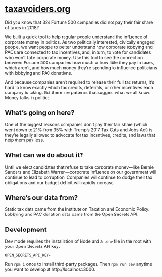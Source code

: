 # [taxavoiders.org](taxavoiders.org)

Did you know that 324 Fortune 500 companies did not pay their fair share of taxes in 2018?

We built a quick tool to help regular people understand the influence of corporate money in politics. As two politically interested, civically engaged people, we want people to better understand how corporate lobbying and PACs are connected to tax incentives, and, in turn, to vote for candidates who won’t take corporate money. Use this tool to see the connection between Fortune 500 companies how much or how little they pay in taxes, which aren’t, and how much money they’re spending to influence politicians with lobbying and PAC donations.

And because companies aren’t required to release their full tax returns, it’s hard to know exactly which tax credits, deferrals, or other incentives each company is taking. But there are patterns that suggest what we all know: Money talks in politics.

## What’s going on here?

One of the biggest reasons companies don’t pay their fair share (which went down to 21% from 35% with Trump’s 2017 Tax Cuts and Jobs Act) is they’re legally allowed to advocate for tax incentives, credits, and laws that help them pay less.

## What can we do about it?

Until we elect candidates that refuse to take corporate money—like Bernie Sanders and Elizabeth Warren—corporate influence on our government will continue to lead to corruption. Companies will continue to dodge their tax obligations and our budget deficit will rapidly increase.

## Where’s our data from?

Static tax data came from the Institute on Taxation and Economic Policy. Lobbying and PAC donation data came from the Open Secrets API.

## Development

Dev mode requires the installation of Node and a `.env` file in the root with your Open Secrets API key:

```
OPEN_SECRETS_API_KEY=
```

Run `npm i` once to install third-party packages. Then `npm run dev` anytime you want to develop at http://localhost:3000.
